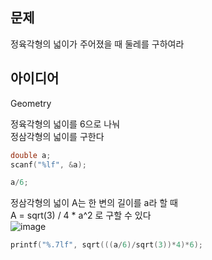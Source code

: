 ## 문제
정육각형의 넓이가 주어졌을 때 둘레를 구하여라

## 아이디어
Geometry  
  
정육각형의 넓이를 6으로 나눠  
정삼각형의 넓이를 구한다
```c
double a;
scanf("%lf", &a);

a/6;
```
정삼각형의 넓이 A는 한 변의 길이를 a라 할 때  
A = sqrt(3) / 4 * a^2 로 구할 수 있다  
![image](https://user-images.githubusercontent.com/44667299/148630792-5b95c6c9-62c8-45c0-9a8f-8f21854610c0.png)
```c
printf("%.7lf", sqrt(((a/6)/sqrt(3))*4)*6);
```
